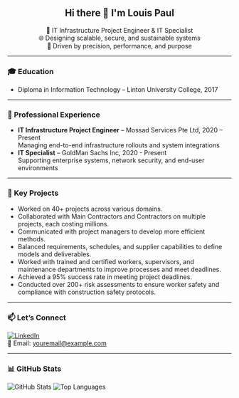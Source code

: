 <h2 align="center">Hi there 👋 I'm Louis Paul</h2>

<p align="center">
  🧰 IT Infrastructure Project Engineer & IT Specialist<br>
  🌐 Designing scalable, secure, and sustainable systems<br>
  🎯 Driven by precision, performance, and purpose
</p>

---

<!-- B. Core: Education, Position, Skills -->
### 🎓 Education
- Diploma in Information Technology – Linton University College, 2017

---

### 💼 Professional Experience
- **IT Infrastructure Project Engineer** – Mossad Services Pte Ltd, 2020 – Present  
  Managing end-to-end infrastructure rollouts and system integrations
- **IT Specialist** – GoldMan Sachs Inc, 2020 - Present  
  Supporting enterprise systems, network security, and end-user environments

---

### 🧩 Key Projects
- Worked on 40+ projects across various domains.
- Collaborated with Main Contractors and Contractors on multiple projects, each costing millions.
- Communicated with project managers to develop more efficient methods.
- Balanced requirements, schedules, and supplier capabilities to define models and deliverables.
- Worked with trained and certified workers, supervisors, and maintenance departments to improve processes and meet deadlines.
- Achieved a 95% success rate in meeting project deadlines.
- Conducted over 200+ risk assessments to ensure worker safety and compliance with construction safety protocols.

---

<!-- F. Social and Contact -->
### 📫 Let’s Connect
[![LinkedIn](https://img.shields.io/badge/LinkedIn-View_Profile-blue?style=flat&logo=linkedin)](https://linkedin.com/in/yourusername)  
📧 Email: [youremail@example.com](mailto:youremail@example.com)

---

<!-- GitHub Stats -->
### 📊 GitHub Stats

![GitHub Stats](https://github-readme-stats.vercel.app/api?username=yourusername&show_icons=true&theme=default)
![Top Languages](https://github-readme-stats.vercel.app/api/top-langs/?username=yourusername&layout=compact)
